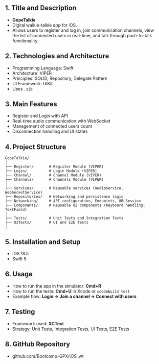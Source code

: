 
## 1. Title and Description
- **GopeTalkie**
- Digital walkie-talkie app for iOS.
- Allows users to register and log in, join communication channels, view the list of connected users in real-time, and talk through push-to-talk functionality.

## 2. Technologies and Architecture
- Programming Language: Swift
- Architecture: VIPER
- Principles: SOLID, Repository, Delegate Pattern
- UI Framework: UIKit
- Uses `.xib`

## 3. Main Features
- Register and Login with API
- Real-time audio communication with WebSocket
- Management of connected users count
- Disconnection handling and UI states

## 4. Project Structure
```plaintext
GopeTalkie/
│
├── Register/       # Register Module (VIPER)
├── Login/          # Login Module (VIPER)
├── Channel/        # Channel Module (VIPER)
├── Channels/       # Channels Module (VIPER)
│
├── Services/       # Reusable services (AudioService, WebSocketService)
├── Repositories/   # Networking and persistence logic
├── Networking/     # API configuration, Endpoints, URLSession
├── Components/     # Reusable UI components (Keyboard handling, TextField)
│
├── Tests/          # Unit Tests and Integration Tests
├── UITests/        # UI and E2E Tests
│
```

## 5. Installation and Setup
- iOS 18.5
- Swift 5

## 6. Usage
- How to run the app in the simulator: **Cmd+R**
- How to run the tests: **Cmd+U** in Xcode or `xcodebuild test`
- Example flow: **Login → Join a channel → Connect with users**

## 7. Testing
- Framework used: **XCTest**
- Strategy: Unit Tests, Integration Tests, UI Tests, E2E Tests

## 8. GitHub Repository
- github.com/Bootcamp-GPX/iOS_wt
